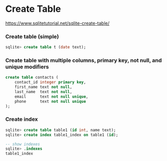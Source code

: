 # Create Table

https://www.sqlitetutorial.net/sqlite-create-table/

### Create table (simple)
```sql
sqlite> create table t (date text);
```

### Create table with multiple columns, primary key, not null, and unique modifiers

```sql
create table contacts (
    contact_id integer primary key,
    first_name text not null,
    last_name  text not null,
    email      text not null unique,
    phone      text not null unique
);
```

### Create index
```sql
sqlite> create table table1 (id int, name text);
sqlite> create index table1_index on table1 (id);

-- show indexes
sqlite> .indexes
table1_index
```
